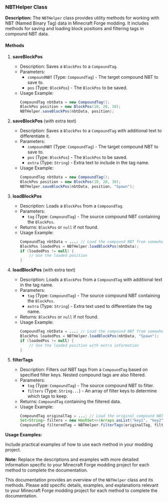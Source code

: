 ### NBTHelper Class

**Description:**
The `NBTHelper` class provides utility methods for working with NBT (Named Binary Tag) data in Minecraft Forge modding. It includes methods for saving and loading block positions and filtering tags in compound NBT data.

#### Methods

1. **saveBlockPos**
   - Description: Saves a `BlockPos` to a `CompoundTag`.
   - Parameters:
     - `compoundNBT` (Type: `CompoundTag`) - The target compound NBT to save to.
     - `pos` (Type: `BlockPos`) - The `BlockPos` to be saved.
   - Usage Example:
     ```java
     CompoundTag nbtData = new CompoundTag();
     BlockPos position = new BlockPos(10, 20, 30);
     NBTHelper.saveBlockPos(nbtData, position);
     ```

2. **saveBlockPos** (with extra text)
   - Description: Saves a `BlockPos` to a `CompoundTag` with additional text to differentiate it.
   - Parameters:
     - `compoundNBT` (Type: `CompoundTag`) - The target compound NBT to save to.
     - `pos` (Type: `BlockPos`) - The `BlockPos` to be saved.
     - `extra` (Type: `String`) - Extra text to include in the tag name.
   - Usage Example:
     ```java
     CompoundTag nbtData = new CompoundTag();
     BlockPos position = new BlockPos(10, 20, 30);
     NBTHelper.saveBlockPos(nbtData, position, "Spawn");
     ```

3. **loadBlockPos**
   - Description: Loads a `BlockPos` from a `CompoundTag`.
   - Parameters:
     - `tag` (Type: `CompoundTag`) - The source compound NBT containing the `BlockPos`.
   - Returns: `BlockPos` or `null` if not found.
   - Usage Example:
     ```java
     CompoundTag nbtData = ...; // Load the compound NBT from somewhere
     BlockPos loadedPos = NBTHelper.loadBlockPos(nbtData);
     if (loadedPos != null) {
         // Use the loaded position
     }
     ```

4. **loadBlockPos** (with extra text)
   - Description: Loads a `BlockPos` from a `CompoundTag` with additional text in the tag name.
   - Parameters:
     - `tag` (Type: `CompoundTag`) - The source compound NBT containing the `BlockPos`.
     - `extra` (Type: `String`) - Extra text used to differentiate the tag name.
   - Returns: `BlockPos` or `null` if not found.
   - Usage Example:
     ```java
     CompoundTag nbtData = ...; // Load the compound NBT from somewhere
     BlockPos loadedPos = NBTHelper.loadBlockPos(nbtData, "Spawn");
     if (loadedPos != null) {
         // Use the loaded position with extra information
     }
     ```

5. **filterTags**
   - Description: Filters out NBT tags from a `CompoundTag` based on specified filter keys. Nested compound tags are also filtered.
   - Parameters:
     - `tag` (Type: `CompoundTag`) - The source compound NBT to filter.
     - `filters` (Type: `String...`) - An array of filter keys to determine which tags to keep.
   - Returns: `CompoundTag` containing the filtered data.
   - Usage Example:
     ```java
     CompoundTag originalTag = ...; // Load the original compound NBT
     Set<String> filters = new HashSet<>(Arrays.asList("key1", "key2"));
     CompoundTag filteredTag = NBTHelper.filterTags(originalTag, filters);
     ```

**Usage Examples:**

Include practical examples of how to use each method in your modding project.

**Note:** Replace the descriptions and examples with more detailed information specific to your Minecraft Forge modding project for each method to complete the documentation.

This documentation provides an overview of the `NBTHelper` class and its methods. Please add specific details, examples, and explanations relevant to your Minecraft Forge modding project for each method to complete the documentation.
